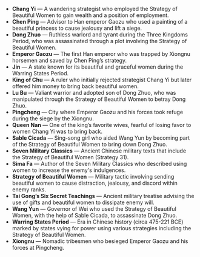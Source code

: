 - **Chang Yi** — A wandering strategist who employed the Strategy of Beautiful Women to gain wealth and a position of employment.  
- **Chen Ping** — Advisor to Han emperor Gaozu who used a painting of a beautiful princess to cause jealousy and lift a siege.  
- **Dong Zhuo** — Ruthless warlord and tyrant during the Three Kingdoms Period, who was assassinated through a plot involving the Strategy of Beautiful Women.  
- **Emperor Gaozu** — The first Han emperor who was trapped by Xiongnu horsemen and saved by Chen Ping’s strategy.  
- **Jin** — A state known for its beautiful and graceful women during the Warring States Period.  
- **King of Chu** — A ruler who initially rejected strategist Chang Yi but later offered him money to bring back beautiful women.  
- **Lu Bu** — Valiant warrior and adopted son of Dong Zhuo, who was manipulated through the Strategy of Beautiful Women to betray Dong Zhuo.  
- **Pingcheng** — City where Emperor Gaozu and his forces took refuge during the siege by the Xiongnu.  
- **Queen Nan** — One of the king’s favorite wives, fearful of losing favor to women Chang Yi was to bring back.  
- **Sable Cicada** — Sing-song girl who aided Wang Yun by becoming part of the Strategy of Beautiful Women to bring down Dong Zhuo.  
- **Seven Military Classics** — Ancient Chinese military texts that include the Strategy of Beautiful Women (Strategy 31).  
- **Sima Fa** — Author of the Seven Military Classics who described using women to increase the enemy's indulgences.  
- **Strategy of Beautiful Women** — Military tactic involving sending beautiful women to cause distraction, jealousy, and discord within enemy ranks.  
- **Tai Gong’s Six Secret Teachings** — Ancient military treatise advising the use of gifts and beautiful women to dissipate enemy will.  
- **Wang Yun** — Governor of Wei who used the Strategy of Beautiful Women, with the help of Sable Cicada, to assassinate Dong Zhuo.  
- **Warring States Period** — Era in Chinese history (circa 475-221 BCE) marked by states vying for power using various strategies including the Strategy of Beautiful Women.  
- **Xiongnu** — Nomadic tribesmen who besieged Emperor Gaozu and his forces at Pingcheng.
